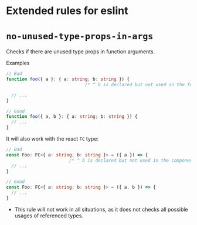 # Extended rules for eslint

# `no-unused-type-props-in-args`

Checks if there are unused type props in function arguments.

Examples

```ts
// Bad
function foo({ a }: { a: string; b: string }) {
                              /* ^ b is declared but not used in the function */

  // ...
}

// Good
function foo({ a, b }: { a: string; b: string }) {
  // ...
}
```

It will also work with the react `FC` type:

```ts
// Bad
const Foo: FC<{ a: string; b: string }> = ({ a }) => {
                        /* ^ b is declared but not used in the component */
  // ...
}

// Good
const Foo: FC<{ a: string; b: string }> = ({ a, b }) => {
  // ...
}
```

- This rule will not work in all situations, as it does not checks all possible usages of referenced types.
